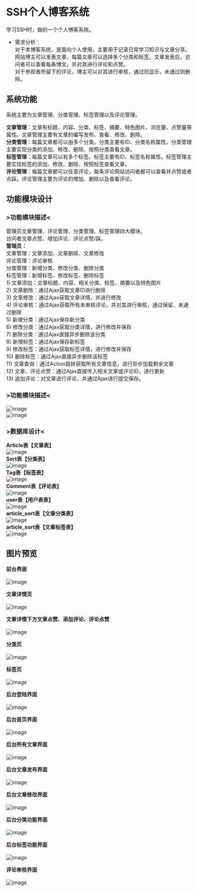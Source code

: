 <h1>SSH个人博客系统</h1>学习SSH时，做的一个个人博客系统。<br>


* 需求分析：<br>
对于本博客系统，是面向个人使用，主要用于记录日常学习知识与文章分享。<br>
网站博主可以发表文章，每篇文章可以选择多个分类和标签。文章发表后，访问者可以查看每条博文，并对其进行评论和点赞。<br>
对于参观者所留下的评论，博主可以对其进行审核，通过则显示，未通过则删除。<br>
<h2>系统功能</h2>
系统主要为文章管理、分类管理、标签管理以及评论管理。	<br>

<strong>文章管理</strong>：文章有标题、内容、分类、标签、摘要、特色图片、浏览量、点赞量等属性。文章管理主要有文章的编写发布、查看、修改、删除。<br>
<strong>分类管理</strong>：每篇文章都可以由多个分类。分类主要有ID、分类名称属性。分类管理主要实现分类的添加、修改、删除、按照分类查看文章。<br>
<strong>标签管理</strong>：每篇文章可以有多个标签。标签主要有ID、标签名称属性。标签管理主要实现标签的添加、修改、删除、按照标签查看文章。<br>
<strong>评论管理</strong>：每篇文章都可以任意评论，每条评论网站访问者都可以查看并点赞或者点踩。评论管理主要为评论的增加、删除以及查看评论。<br>

<h2>功能模块设计</h2>
<h3>>功能模块描述<</h3>
管理员文章管理、评论管理、分类管理、标签管理四大模块。<br>
访问者文章点赞、增加评论、评论点赞/踩。<br>
<strong>管理员：</strong><br>
文章管理：文章添加、文章删除、文章修改<br>
评论管理：评论审核<br>
分类管理：新增分类、修改分类、删除分类<br>
标签管理：新增标签、修改标签、删除标签<br>
1)	文章添加：文章标题、内容、相关分类、标签、摘要以及特色图片<br>
2)	文章删除：通过Ajax获取文章ID进行删除<br>
3)	文章修改：通过Ajax获取文章详情，并进行修改<br>
4)	评论审核：通过Ajax获取所有未审核评论，并对其进行审核，通过保留、未通过删除<br>
5)	新增分类：通过Ajax保存新分类<br>
6)	修改分类：通过Ajax获取分类详情，进行修改并保存<br>
7)	删除分类：通过Ajax直接异步删除该分类<br>
8)	新增标签：通过Ajax保存新标签<br>
9)	修改标签：通过Ajax获取标签详情，进行修改并保存<br>
10)	删除标签：通过Ajax直接异步删除该标签<br>
11)	文章查询：通过Action跳转获取所有文章信息，进行异步加载剩余文章<br>
12)	文章、评论点赞：通过Ajax直接传入相关文章或评论ID，进行更新<br>
13)	追加评论：对文章进行评论，并通过Ajax进行提交保存。<br>
  
<h3>>功能模块描述<</h3>
  
![image](https://github.com/978190375/SSH-MyBlog/blob/master/image/action-index.png)<br>
![image](https://github.com/978190375/SSH-MyBlog/blob/master/image/action-background.png)<br>
<h3>>数据库设计<</h3>

<strong>Article表【文章表】</strong><br>
![image](https://github.com/978190375/SSH-MyBlog/blob/master/image/mysql_article.png)<br>
<strong>Sort表【分类表】</strong><br>
![image](https://github.com/978190375/SSH-MyBlog/blob/master/image/mysql_sort.png)<br>
<strong>Tag表【标签表】</strong><br>
![image](https://github.com/978190375/SSH-MyBlog/blob/master/image/mysql_tag.png)<br>
<strong>Comment表【评论表】</strong><br>
![image](https://github.com/978190375/SSH-MyBlog/blob/master/image/mysql_comment.png)<br>
<strong>user表【用户表表】</strong><br>
![image](https://github.com/978190375/SSH-MyBlog/blob/master/image/mysql_user.png)<br>
<strong>article_sort表【文章分类表】</strong><br>
![image](https://github.com/978190375/SSH-MyBlog/blob/master/image/mysql_article_sort.png)<br>
<strong>article_sort表【文章标签表】</strong><br>
![image](https://github.com/978190375/SSH-MyBlog/blob/master/image/mysql_article_tag.png)<br>
<h2>图片预览</h2>

<strong>前台界面</strong><br><br>
![image](https://github.com/978190375/SSH-MyBlog/blob/master/image/FirstIndex.png)<br>

<strong>文章详情页</strong><br><br>
![image](https://github.com/978190375/SSH-MyBlog/blob/master/image/articleDetail.png)<br>

<strong>文章详情下方文章点赞、添加评论、评论点赞</strong><br><br>
![image](https://github.com/978190375/SSH-MyBlog/blob/master/image/commentStar.png)<br>

<strong>分类页</strong><br><br>
![image](https://github.com/978190375/SSH-MyBlog/blob/master/image/sortArticle.png)<br>

<strong>标签页</strong><br><br>
![image](https://github.com/978190375/SSH-MyBlog/blob/master/image/tagArticle.png)<br>

<strong>后台登陆界面</strong><br><br>
![image](https://github.com/978190375/SSH-MyBlog/blob/master/image/index.png)<br>

<strong>后台首页界面</strong><br><br>
![image](https://github.com/978190375/SSH-MyBlog/blob/master/image/backgroundIndex.png)<br>

<strong>后台所有文章界面</strong><br><br>
![image](https://github.com/978190375/SSH-MyBlog/blob/master/image/allArticle.png)<br>

<strong>后台文章发布界面</strong><br><br>
![image](https://github.com/978190375/SSH-MyBlog/blob/master/image/addArticle.png)<br>

<strong>后台文章修改界面</strong><br><br>
![image](https://github.com/978190375/SSH-MyBlog/blob/master/image/editArticle.png)<br>

<strong>后台分类功能界面</strong><br><br>
![image](https://github.com/978190375/SSH-MyBlog/blob/master/image/Sort.png)<br>

<strong>后台标签功能界面</strong><br><br>
![image](https://github.com/978190375/SSH-MyBlog/blob/master/image/Tag.png)<br>

<strong>评论审核界面</strong><br><br>
![image](https://github.com/978190375/SSH-MyBlog/blob/master/image/comment.png)<br>
